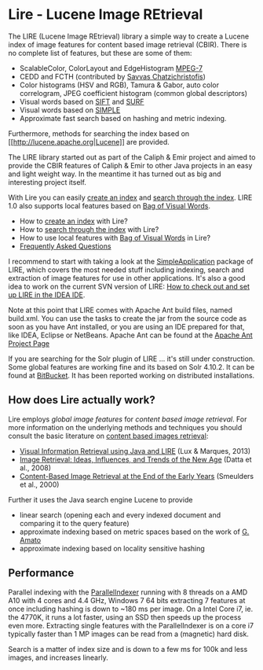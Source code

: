 # Lire - Lucene Image REtrieval
The LIRE (Lucene Image REtrieval) library a simple way to create a Lucene index of image features for content based 
image retrieval (CBIR). There is no complete list of features, but these are some of them:

  * ScalableColor, ColorLayout and EdgeHistogram [MPEG-7](http://mpeg.chiariglione.org/standards/mpeg-7/mpeg-7.htm)
  * CEDD and FCTH (contributed by [Savvas Chatzichristofis](http://savvash.blogspot.com/))
  * Color histograms (HSV and RGB), Tamura & Gabor, auto color correlogram, JPEG coefficient histogram (common global descriptors)
  * Visual words based on [SIFT](http://en.wikipedia.org/wiki/Scale-invariant_feature_transform) and [SURF](http://en.wikipedia.org/wiki/SURF)
  * Visual words based on [SIMPLE](simple.md)
  * Approximate fast search based on hashing and metric indexing.

Furthermore, methods for searching the index based on [[http://lucene.apache.org|Lucene]] are provided.

The LIRE library started out as part of the Caliph & Emir project and aimed to provide the CBIR features of Caliph & Emir 
to other Java projects in an easy and light weight way. In the meantime it has turned out as big and interesting project itself.

With Lire you can easily [create an index](createindex.md) and [search through the index](searchindex.md). LIRE 1.0 also supports local features based on [Bag of Visual Words](bovw.md).

  * How to [create an index](createindex.md) with Lire?
  * How to [search through the index](searchindex.md) with Lire?
  * How to use local features with [Bag of Visual Words](bovw.md) in Lire?
  * [Frequently Asked Questions](lirefaq.md)
  
I recommend to start with taking a look at the [SimpleApplication](https://github.com/dermotte/LIRE/tree/master/samples/simpleapplication)
package of LIRE, which covers the most needed stuff including indexing, search and extraction of image features for use 
in other applications. It's also a good idea to work on the current SVN version of LIRE:
[How to check out and set up LIRE in the IDEA IDE](https://www.youtube.com/watch?v=vG_yvB_UfAU&list=PLkb7TymgoWW4zfjepAmYNz03ABDQWGHfl).

Note at this point that LIRE comes with Apache Ant build files, named build.xml. You can use the tasks to create the jar
from the source code as soon as you have Ant installed, or you are using an IDE prepared for that, like IDEA, Eclipse or NetBeans.
Apache Ant can be found at the [Apache Ant Project Page](https://ant.apache.org/)

If you are searching for the Solr plugin of LIRE ... it's still under construction. Some global features are working fine 
and its based on Solr 4.10.2. It can be found at [BitBucket](https://bitbucket.org/dermotte/liresolr). It has been reported
working on distributed installations.

## How does Lire actually work?
Lire employs *global image features* for *content based image retrieval*. For more information on the underlying methods 
and techniques you should consult the basic literature on [content based images retrieval](http://en.wikipedia.org/wiki/CBIR):

  * [Visual Information Retrieval using Java and LIRE](http://www.amazon.com/Information-Retrieval-Synthesis-Lectures-Concepts/dp/1608459187/ref=sr_1_1?ie=UTF8&qid=1434544298&sr=8-1&keywords=lire+lux&pebp=1434544293512&perid=165GFHRF19TFTK35C3PC) (Lux & Marques, 2013)
  * [Image Retrieval: Ideas, Influences, and Trends of the New Age](http://infolab.stanford.edu/~wangz/project/imsearch/review/JOUR/datta.pdf) (Datta et al., 2008)
  * [Content-Based Image Retrieval at the End of the Early Years](http://citeseerx.ist.psu.edu/viewdoc/download?doi=10.1.1.92.889&rep=rep1&type=pdf) (Smeulders et al., 2000)

Further it uses the Java search engine Lucene to provide
 
  * linear search (opening each and every indexed document and comparing it to the query feature)
  * approximate indexing based on metric spaces based on the work of [G. Amato](http://www.nmis.isti.cnr.it/amato/)
  * approximate indexing based on locality sensitive hashing


## Performance
Parallel indexing with the [ParallelIndexer](createindex.md) running with 8 threads on a AMD A10 with 4 cores and 4.4 GHz, 
Windows 7 64 bits extracting 7 features at once including hashing is down to ~180 ms per image. On a Intel Core i7, ie. 
the 4770K, it runs a lot faster, using an SSD then speeds up the process even more. Extracting single features with the 
ParallelIndexer is on a core i7 typically faster than 1 MP images can be read from a (magnetic) hard disk.
        
Search is a matter of index size and is down to a few ms for 100k and less images, and increases linearly. 
